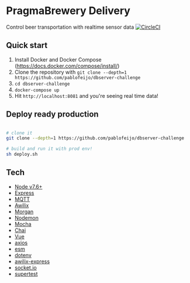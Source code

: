 # PragmaBrewery Delivery

Control beer transportation with realtime sensor data [![CircleCI](https://circleci.com/gh/pablofeijo/dbserver-challenge/tree/master.svg?style=svg)](https://circleci.com/gh/pablofeijo/dbserver-challenge/tree/master)

## Quick start

1. Install Docker and Docker Compose (https://docs.docker.com/compose/install/)
2. Clone the repository with `git clone --depth=1 https://github.com/pablofeijo/dbserver-challenge`
3. `cd dbserver-challenge`
4. `docker-compose up`
5. Hit `http://localhost:8081` and you're seeing real time data!

## Deploy ready production

``` bash

# clone it
git clone --depth=1 https://github.com/pablofeijo/dbserver-challenge

# build and run it with prod env!
sh deploy.sh
```

## Tech

- [Node v7.6+](http://nodejs.org/)
- [Express](https://npmjs.com/package/express)
- [MQTT](https://www.npmjs.com/package/mqtt)
- [Awilix](https://www.npmjs.com/package/awilix)
- [Morgan](https://www.npmjs.com/package/morgan)
- [Nodemon](https://www.npmjs.com/package/nodemon)
- [Mocha](https://www.npmjs.com/package/mocha)
- [Chai](https://www.npmjs.com/package/chai)
- [Vue](https://www.npmjs.com/package/vue)
- [axios](https://www.npmjs.com/package/axios)
- [esm](https://www.npmjs.com/package/esm)
- [dotenv](https://www.npmjs.com/package/esm)
- [awilix-express](https://www.npmjs.com/package/esm)
- [socket.io](https://www.npmjs.com/package/socket.io)
- [supertest](https://www.npmjs.com/package/supertest)
